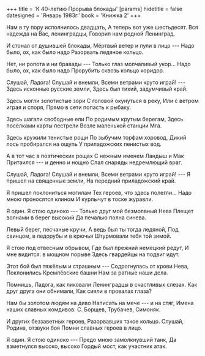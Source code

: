 +++
title = 'К 40-летию Прорыва блокады'
[params]
  hidetitle = false
  datesigned = 'Январь 1983г.'
  book = 'Книжка 2'
+++
<!-- К 40-летию Прорыва блокады -->

Нам в ту пору исполнилось двадцать,
А теперь вот уже шестьдесят.
Вся надежда на Вас, ленинградцы,
Говорил нам родной Ленинград.

И стонал от душившей блокады,
Мёртвый ветер и пули в лицо ---
Надо было, ох, как было надо
Разорвать ледяное кольцо.

Нет, ни ропота и ни бравады ---
Только глаз молчаливый укор...
Надо было, ох, как было надо
Прорубить сквозь кольцо коридор.<!-- Вариант автора: в том кольце коридор -->

Слушай, Ладога! Слушай и внемли,
Всеми ветрами круто играй! ---
Здесь исконные русские земли,
Здесь был тихий, задумчивый край.

Здесь могли золотистые зори
С головой окунуться в реку,
Или с ветром играя и споря,
Прямо в сети попасть к рыбаку.

Здесь шагали свободные ели
По родимым крутым берегам,
Здесь посёлками карты пестрели
Возле маленькой станции Мга.

Здесь кружили тенистые рощи
По зыбучим торфам хоровод,
Дикий лось пробирался на ощупь
У приладожских пенистых вод.
<!-- Убрано четверостишие в издании 1998 года -->

А в тот час в поэтических рощах
С нежным именем Ландыш и Мак
Притаился --- и денно и нощно
Слал снаряды недремлющий враг.

Слушай, Ладога! Слушай и внемли,
Всеми ветрами круто играй! ---
Я пришел на священные земли,
На передний приладожский край.

Я пришел поклониться могилам
Тех героев, что здесь полегли...
Надо мною проносятся клином
И курлычут в тоске журавли.<!-- Вариант автора: И качают крылом журавли. -->

Я один. Я стою одиноко ---
Только друг мой безмолвный Нева
Плещет волнами в берег высокий
Дa печалью полна синева.
<!-- Убрано четверостишие в издании 1998 года -->

Левый берег, песчаные кручи,
А ведь был ты тогда ледяной,
Под свинцом, в ледорубы и в крючья
Штурмовали тебя той зимой.

Я стою под отвесным обрывом,
Где был прежний немецкий редут,
И мне видится: в мощном порыве
Здесь гвардейцы на подвиг идут.
<!-- [АвтИспр- Я стою под отвесным обрывом,]
[АвтИспр- Ветры буйные тучи метут]
[АвтИспр- Вспоминаю, как в мощном порыве]
[АвтИспр- Был повержен могучий редут] -->

Этот бой был тяжёлым и страшным ---
Содрогнулась от крови Нева,
Поклонились Кремлёвские башни
Нам за ратные наши дела.

Помнишь, Ладога, как ликовали
Ленинградцы в счастливых слезах.
Как друг друга они обнимали,
Как сияли в провалах глаза?<!-- Вариант автора: Как лучились в провалах глаза? -->

Нам бы золотом людям на диво
Написать на мече --- и на стяг,<!-- Вариант автора: Написать на алеющий стяг -->
Имена наших славных комдивов:
С. Борщев, Трубачев, Симоняк.

И других беззаветных героев,
Разорвавших такое кольцо.
Слушай, Родина, отзвуки боя
Помни славных героев в лицо.

Я один. Я стою одиноко ---
Предо мною замолкнувший танк,<!-- Вариант автора: единственный танк -->
Да взметнулся высоко, высоко
Гордый мост, как участник атак.

<!-- Январь 1983г. -->
<!-- Книжка 2 -->
<!-- Издано 1998 -->
